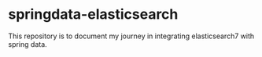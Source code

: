 # springdata-elasticsearch
This repository is to document my journey in integrating elasticsearch7 with spring data.
